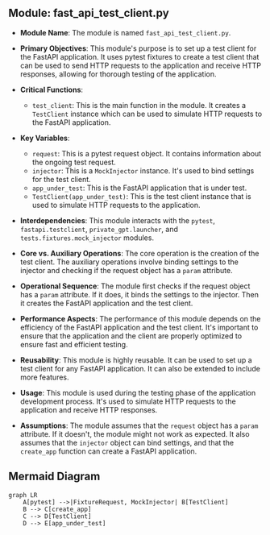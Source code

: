 ## Module: fast_api_test_client.py
- **Module Name**: The module is named `fast_api_test_client.py`.

- **Primary Objectives**: This module's purpose is to set up a test client for the FastAPI application. It uses pytest fixtures to create a test client that can be used to send HTTP requests to the application and receive HTTP responses, allowing for thorough testing of the application.

- **Critical Functions**: 
  - `test_client`: This is the main function in the module. It creates a `TestClient` instance which can be used to simulate HTTP requests to the FastAPI application.

- **Key Variables**: 
  - `request`: This is a pytest request object. It contains information about the ongoing test request.
  - `injector`: This is a `MockInjector` instance. It's used to bind settings for the test client.
  - `app_under_test`: This is the FastAPI application that is under test.
  - `TestClient(app_under_test)`: This is the test client instance that is used to simulate HTTP requests to the application.

- **Interdependencies**: This module interacts with the `pytest`, `fastapi.testclient`, `private_gpt.launcher`, and `tests.fixtures.mock_injector` modules.

- **Core vs. Auxiliary Operations**: The core operation is the creation of the test client. The auxiliary operations involve binding settings to the injector and checking if the request object has a `param` attribute.

- **Operational Sequence**: The module first checks if the request object has a `param` attribute. If it does, it binds the settings to the injector. Then it creates the FastAPI application and the test client.

- **Performance Aspects**: The performance of this module depends on the efficiency of the FastAPI application and the test client. It's important to ensure that the application and the client are properly optimized to ensure fast and efficient testing.

- **Reusability**: This module is highly reusable. It can be used to set up a test client for any FastAPI application. It can also be extended to include more features.

- **Usage**: This module is used during the testing phase of the application development process. It's used to simulate HTTP requests to the application and receive HTTP responses.

- **Assumptions**: The module assumes that the `request` object has a `param` attribute. If it doesn't, the module might not work as expected. It also assumes that the `injector` object can bind settings, and that the `create_app` function can create a FastAPI application.
## Mermaid Diagram
```mermaid
graph LR
    A[pytest] -->|FixtureRequest, MockInjector| B[TestClient]
    B --> C[create_app]
    C --> D[TestClient]
    D --> E[app_under_test]
```
